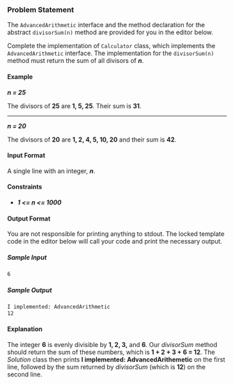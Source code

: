 ### Problem Statement

The `AdvancedArithmetic` interface and the method declaration for the abstract `divisorSum(n)` method are provided for you in the editor below.

Complete the implementation of `Calculator` class, which implements the `AdvancedArithmetic` interface. The implementation for the `divisorSum(n)` method must return the sum of all divisors of ***n***.

#### Example

***n = 25***

The divisors of **25** are **1, 5, 25**. Their sum is **31**.
___
***n = 20***

The divisors of **20** are **1, 2, 4, 5, 10, 20** and their sum is **42**.

#### Input Format

A single line with an integer, ***n***.

#### Constraints
* ***1 <= n <= 1000***

#### Output Format

You are not responsible for printing anything to stdout. The locked template code in the editor below will call your code and print the necessary output.

##### Sample Input
```bash
6
```

##### Sample Output
```bash
I implemented: AdvancedArithmetic
12
```

#### Explanation

The integer **6** is evenly divisible by **1, 2, 3,** and **6**. Our *divisorSum* method should return the sum of these numbers, which is **1 + 2 + 3 + 6 = 12**. The *Solution* class then prints **I implemented: AdvancedArithemetic** on the first line, followed by the sum returned by *divisorSum* (which is **12**) on the second line.